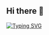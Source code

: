 ## Hi there 👋

[![Typing SVG](https://readme-typing-svg.demolab.com?font=Fira+Code&pause=1000&width=435&lines=Data+Science+Enthusiast+and+Data+Analyst)](https://git.io/typing-svg)

<!--
**Speardrex/Speardrex** is a ✨ _special_ ✨ repository because its `README.md` (this file) appears on your GitHub profile.

Here are some ideas to get you started:

- 🔭 I’m currently working on ...
- 🌱 I’m currently learning ...
- 👯 I’m looking to collaborate on ...
- 🤔 I’m looking for help with ...
- 💬 Ask me about ...
- 📫 How to reach me: ...
- 😄 Pronouns: ...
- ⚡ Fun fact: ...
-->
